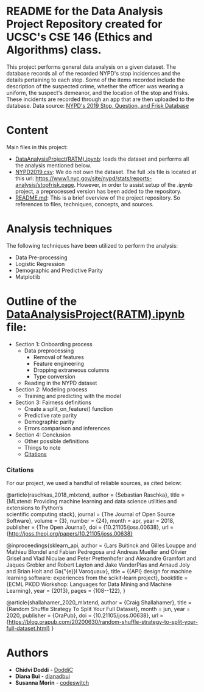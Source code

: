 # **README for the Data Analysis Project Repository created for UCSC's CSE 146 (Ethics and Algorithms) class.**

This project performs general data analysis on a given dataset. The database records all of the recorded NYPD's stop incidences and the details pertaining to each stop. Some of the items recorded include the description of the suspected crime, whether the officer was wearing a uniform, the suspect's demeanor, and the location of the stop and frisks. These incidents are recorded through an app that are then uploaded to the database. Data source: [NYPD's 2019 Stop, Question, and Frisk Database](https://www1.nyc.gov/site/nypd/stats/reports-analysis/stopfrisk.page) 

# Content
Main files in this project:
* [DataAnalysisProject(RATM).ipynb](https://github.com/DoddiC/DataAnalysisProject-RATM/blob/master/DataAnalysisProject(RATM).ipynb): loads the dataset and performs all the analysis mentioned below.
* [NYPD2019.csv](https://github.com/DoddiC/DataAnalysisProject-RATM/blob/master/NYPD2019.csv):  We do not own the dataset. The full .xls file is located at this url: https://www1.nyc.gov/site/nypd/stats/reports-analysis/stopfrisk.page. However, in order to assist setup of the .ipynb project, a preprocessed version has been added to the repository. 
* [README.md](https://github.com/DoddiC/DataAnalysisProject-RATM/blob/master/README.md):  This is a brief overview of the project repository. So references to files, techniques, concepts, and sources.

# Analysis techniques
The following techniques have been utilized to perform the analysis:
* Data Pre-processing
* Logistic Regression
* Demographic and Predictive Parity
* Matplotlib

# Outline of the [DataAnalysisProject(RATM).ipynb](https://github.com/DoddiC/DataAnalysisProject-RATM/blob/master/DataAnalysisProject(RATM).ipynb) file:

- Section 1: Onboarding process
  * Data preprocessing
    + Removal of features
    + Feature engineering
    + Dropping extraneous columns
    + Type conversion
  * Reading in the NYPD dataset
- Section 2: Modeling process
  * Training and predicting with the model
- Section 3: Fairness definitions
  * Create a split_on_feature() function
  * Predictive rate parity
  * Demographic parity
  * Errors comparison and inferences
- Section 4: Conclusion
  * Other possible definitions
  * Things to note
  * [Citations](#citations)
    
<!-- toc --> 

### Citations

For our project, we used a handful of reliable sources, as cited below:

@article{raschkas_2018_mlxtend, 
  author = {Sebastian Raschka},
  title        = {MLxtend: Providing machine learning and data science 
                  utilities and extensions to Python’s  
                  scientific computing stack},
  journal      = {The Journal of Open Source Software},
  volume       = {3},
  number       = {24},
  month        = apr,
  year         = 2018,
  publisher    = {The Open Journal},
  doi          = {10.21105/joss.00638},
  url          = {http://joss.theoj.org/papers/10.21105/joss.00638}
  
@inproceedings{sklearn_api,
  author    = {Lars Buitinck and Gilles Louppe and Mathieu Blondel and
               Fabian Pedregosa and Andreas Mueller and Olivier Grisel and
               Vlad Niculae and Peter Prettenhofer and Alexandre Gramfort
               and Jaques Grobler and Robert Layton and Jake VanderPlas and
               Arnaud Joly and Brian Holt and Ga{\"{e}}l Varoquaux},
  title     = {{API} design for machine learning software: experiences from the scikit-learn
               project},
  booktitle = {ECML PKDD Workshop: Languages for Data Mining and Machine Learning},
  year      = {2013},
  pages = {108--122},
}

@article{shallahamer_2020_mlxtend,
  author       = {Craig Shallahamer},
  title        = {Random Shuffle Strategy To Split Your Full Dataset},
  month        = jun,
  year         = 2020,
  publisher    = {OraPub},
  doi          = {10.21105/joss.00638},
  url          = {https://blog.orapub.com/20200630/random-shuffle-strategy-to-split-your-full-dataset.html}
}


# Authors
* **Chidvi Doddi** - [DoddiC](https://github.com/DoddiC)
* **Diana Bui** - [dianadbui](https://github.com/dianadbui)
* **Susanna Morin** - [codeswitch](https://github.com/codeswitch)

